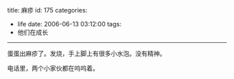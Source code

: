 title: 麻疹
id: 175
categories:
  - life
date: 2006-06-13 03:12:00
tags:
  - 他们在成长
---

蛋蛋出麻疹了。发烧，手上脚上有很多小水泡。没有精神。

电话里，两个小家伙都在呜呜着。
